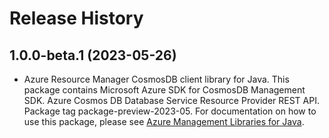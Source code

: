 # Release History

## 1.0.0-beta.1 (2023-05-26)

- Azure Resource Manager CosmosDB client library for Java. This package contains Microsoft Azure SDK for CosmosDB Management SDK. Azure Cosmos DB Database Service Resource Provider REST API. Package tag package-preview-2023-05. For documentation on how to use this package, please see [Azure Management Libraries for Java](https://aka.ms/azsdk/java/mgmt).
